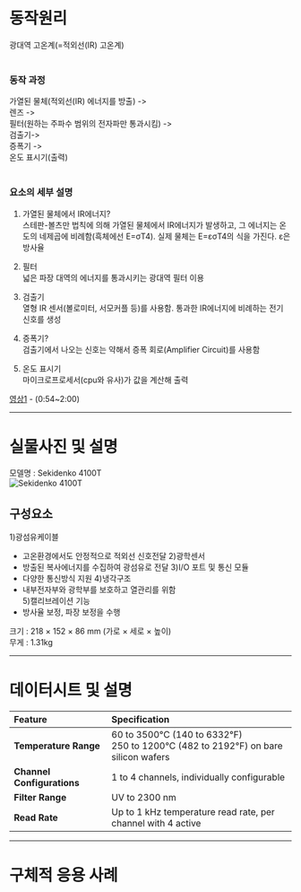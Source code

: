 # 동작원리</br>
광대역 고온계(=적외선(IR) 고온계) </br>
</br>

### 동작 과정
가열된 물체(적외선(IR) 에너지를 방출)  -></br> 
렌즈  -> </br>
필터(원하는 주파수 범위의 전자파만 통과시킴)  -> </br>
검출기-> </br>
증폭기 -> </br>
온도 표시기(출력) </br>
</br>

### 요소의 세부 설명
1) 가열된 물체에서 IR에너지?</br>
스테판-볼츠만 법칙에 의해 가열된 물체에서 IR에너지가 발생하고, 그 에너지는 온도의 네제곱에 비례함(흑체에선 E=σT4). 실제 물체는 E=εσT4의 식을 가진다. ε은 방사율

3) 필터</br>
넓은 파장 대역의 에너지를 통과시키는 광대역 필터 이용

4) 검출기</br>
열형 IR 센서(볼로미터, 서모커플 등)를 사용함. 통과한 IR에너지에 비례하는 전기 신호를 생성

5) 증폭기? </br>
검출기에서 나오는 신호는 약해서 증폭 회로(Amplifier Circuit)를 사용함

6) 온도 표시기 </br>
마이크로프로세서(cpu와 유사)가 값을 계산해 출력



[영상1](https://www.youtube.com/watch?v=QAs4OiYTCN8) - (0:54~2:00)


---

# 실물사진 및 설명   
모델명 : Sekidenko 4100T  
![Sekidenko 4100T](https://www.advancedenergy.com/getattachment/d53443d6-eb6f-4ab1-a149-c3690a81afae/or4100t_optical_sensor_temperature_FL.jpg)  
## 구성요소
1)광섬유케이블  
- 고온환경에서도 안정적으로 적외선 신호전달
2)광학센서  
- 방출된 복사에너지를 수집하여 광섬유로 전달
3)I/O 포트 및 통신 모듈  
- 다양한 통신방식 지원
4)냉각구조  
- 내부전자부와 광학부를 보호하고 열관리를 위함  
5)캘리브레이션 기능  
- 방사율 보정, 파장 보정을 수행  

크기 : 218 × 152 × 86 mm (가로 × 세로 × 높이)  
무게 : 1.31kg  

---

# 데이터시트 및 설명

| Feature | Specification |
| :--- | :--- |
| **Temperature Range** | 60 to 3500°C (140 to 6332°F)<br>250 to 1200°C (482 to 2192°F) on bare silicon wafers |
| **Channel Configurations** | 1 to 4 channels, individually configurable |
| **Filter Range** | UV to 2300 nm |
| **Read Rate** | Up to 1 kHz temperature read rate, per channel with 4 active |


---

# 구체적 응용 사례
